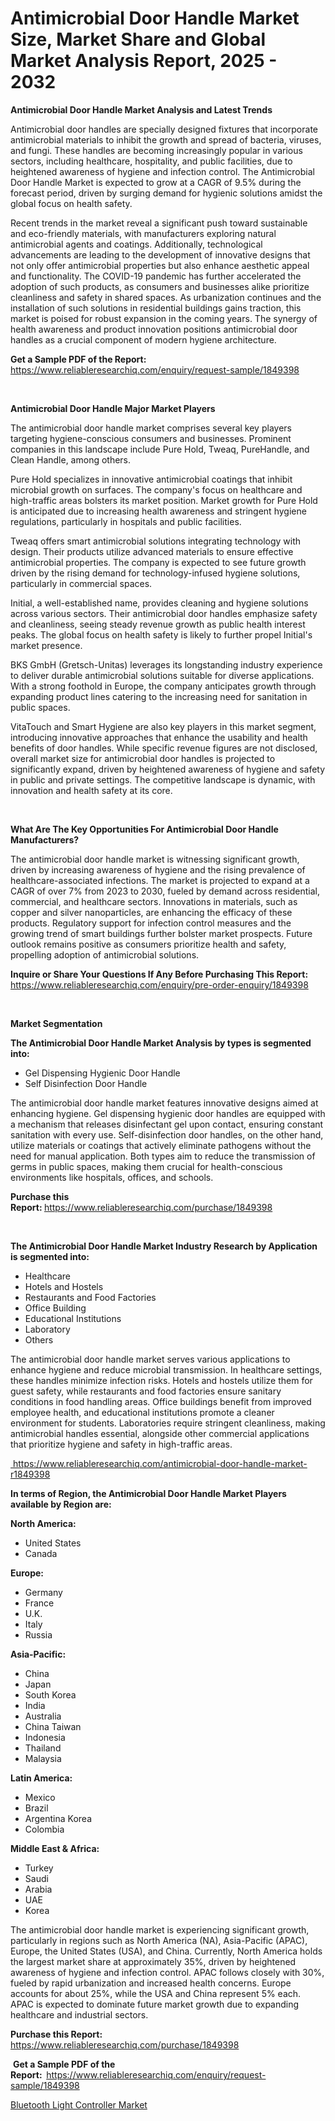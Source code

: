 <p><h1>Antimicrobial Door Handle Market Size, Market Share and Global Market Analysis Report, 2025 - 2032</h1></p><p><strong>Antimicrobial Door Handle Market Analysis and Latest Trends</strong></p>
<p><p>Antimicrobial door handles are specially designed fixtures that incorporate antimicrobial materials to inhibit the growth and spread of bacteria, viruses, and fungi. These handles are becoming increasingly popular in various sectors, including healthcare, hospitality, and public facilities, due to heightened awareness of hygiene and infection control. The Antimicrobial Door Handle Market is expected to grow at a CAGR of 9.5% during the forecast period, driven by surging demand for hygienic solutions amidst the global focus on health safety.</p><p>Recent trends in the market reveal a significant push toward sustainable and eco-friendly materials, with manufacturers exploring natural antimicrobial agents and coatings. Additionally, technological advancements are leading to the development of innovative designs that not only offer antimicrobial properties but also enhance aesthetic appeal and functionality. The COVID-19 pandemic has further accelerated the adoption of such products, as consumers and businesses alike prioritize cleanliness and safety in shared spaces. As urbanization continues and the installation of such solutions in residential buildings gains traction, this market is poised for robust expansion in the coming years. The synergy of health awareness and product innovation positions antimicrobial door handles as a crucial component of modern hygiene architecture.</p></p>
<p><strong>Get a Sample PDF of the Report:&nbsp;</strong> <a href="https://www.reliableresearchiq.com/enquiry/request-sample/1849398?utm_campaign=3299&utm_medium=2&utm_source=Github&utm_content=ia&utm_term=05042025&utm_id=antimicrobial-door-handle">https://www.reliableresearchiq.com/enquiry/request-sample/1849398</a></p>
<p>&nbsp;</p>
<p><strong>Antimicrobial Door Handle Major Market Players</strong></p>
<p><p>The antimicrobial door handle market comprises several key players targeting hygiene-conscious consumers and businesses. Prominent companies in this landscape include Pure Hold, Tweaq, PureHandle, and Clean Handle, among others. </p><p>Pure Hold specializes in innovative antimicrobial coatings that inhibit microbial growth on surfaces. The company's focus on healthcare and high-traffic areas bolsters its market position. Market growth for Pure Hold is anticipated due to increasing health awareness and stringent hygiene regulations, particularly in hospitals and public facilities.</p><p>Tweaq offers smart antimicrobial solutions integrating technology with design. Their products utilize advanced materials to ensure effective antimicrobial properties. The company is expected to see future growth driven by the rising demand for technology-infused hygiene solutions, particularly in commercial spaces.</p><p>Initial, a well-established name, provides cleaning and hygiene solutions across various sectors. Their antimicrobial door handles emphasize safety and cleanliness, seeing steady revenue growth as public health interest peaks. The global focus on health safety is likely to further propel Initial's market presence.</p><p>BKS GmbH (Gretsch-Unitas) leverages its longstanding industry experience to deliver durable antimicrobial solutions suitable for diverse applications. With a strong foothold in Europe, the company anticipates growth through expanding product lines catering to the increasing need for sanitation in public spaces.</p><p>VitaTouch and Smart Hygiene are also key players in this market segment, introducing innovative approaches that enhance the usability and health benefits of door handles. While specific revenue figures are not disclosed, overall market size for antimicrobial door handles is projected to significantly expand, driven by heightened awareness of hygiene and safety in public and private settings. The competitive landscape is dynamic, with innovation and health safety at its core.</p></p>
<p>&nbsp;</p>
<p><strong>What Are The Key Opportunities For Antimicrobial Door Handle Manufacturers?</strong></p>
<p><p>The antimicrobial door handle market is witnessing significant growth, driven by increasing awareness of hygiene and the rising prevalence of healthcare-associated infections. The market is projected to expand at a CAGR of over 7% from 2023 to 2030, fueled by demand across residential, commercial, and healthcare sectors. Innovations in materials, such as copper and silver nanoparticles, are enhancing the efficacy of these products. Regulatory support for infection control measures and the growing trend of smart buildings further bolster market prospects. Future outlook remains positive as consumers prioritize health and safety, propelling adoption of antimicrobial solutions.</p></p>
<p><strong>Inquire or Share Your Questions If Any Before Purchasing This Report:</strong> <a href="https://www.reliableresearchiq.com/enquiry/pre-order-enquiry/1849398?utm_campaign=3299&utm_medium=2&utm_source=Github&utm_content=ia&utm_term=05042025&utm_id=antimicrobial-door-handle">https://www.reliableresearchiq.com/enquiry/pre-order-enquiry/1849398</a></p>
<p>&nbsp;</p>
<p><strong>Market Segmentation</strong></p>
<p><strong>The Antimicrobial Door Handle Market Analysis by types is segmented into:</strong></p>
<p><ul><li>Gel Dispensing Hygienic Door Handle</li><li>Self Disinfection Door Handle</li></ul></p>
<p><p>The antimicrobial door handle market features innovative designs aimed at enhancing hygiene. Gel dispensing hygienic door handles are equipped with a mechanism that releases disinfectant gel upon contact, ensuring constant sanitation with every use. Self-disinfection door handles, on the other hand, utilize materials or coatings that actively eliminate pathogens without the need for manual application. Both types aim to reduce the transmission of germs in public spaces, making them crucial for health-conscious environments like hospitals, offices, and schools.</p></p>
<p><strong>Purchase this Report:&nbsp;</strong><a href="https://www.reliableresearchiq.com/purchase/1849398?utm_campaign=3299&utm_medium=2&utm_source=Github&utm_content=ia&utm_term=05042025&utm_id=antimicrobial-door-handle">https://www.reliableresearchiq.com/purchase/1849398</a></p>
<p>&nbsp;</p>
<p><strong>The Antimicrobial Door Handle Market Industry Research by Application is segmented into:</strong></p>
<p><ul><li>Healthcare</li><li>Hotels and Hostels</li><li>Restaurants and Food Factories</li><li>Office Building</li><li>Educational Institutions</li><li>Laboratory</li><li>Others</li></ul></p>
<p><p>The antimicrobial door handle market serves various applications to enhance hygiene and reduce microbial transmission. In healthcare settings, these handles minimize infection risks. Hotels and hostels utilize them for guest safety, while restaurants and food factories ensure sanitary conditions in food handling areas. Office buildings benefit from improved employee health, and educational institutions promote a cleaner environment for students. Laboratories require stringent cleanliness, making antimicrobial handles essential, alongside other commercial applications that prioritize hygiene and safety in high-traffic areas.</p></p>
<p><a href="https://www.reliableresearchiq.com/antimicrobial-door-handle-market-r1849398?utm_campaign=3299&utm_medium=2&utm_source=Github&utm_content=ia&utm_term=05042025&utm_id=antimicrobial-door-handle">&nbsp;https://www.reliableresearchiq.com/antimicrobial-door-handle-market-r1849398</a></p>
<p><strong>In terms of Region, the Antimicrobial Door Handle Market Players available by Region are:</strong></p>
<p>
    <p> <strong> North America: </strong>
        <ul>
            <li>United States</li>
            <li>Canada</li>
        </ul>
        </p> 
    <p> <strong> Europe: </strong>
        <ul>
            <li>Germany</li>
            <li>France</li>
            <li>U.K.</li>
            <li>Italy</li>
            <li>Russia</li>
        </ul>
        </p> 
    <p> <strong> Asia-Pacific: </strong>
        <ul>
            <li>China</li>
            <li>Japan</li>
            <li>South Korea</li>
            <li>India</li>
            <li>Australia</li>
            <li>China Taiwan</li>
            <li>Indonesia</li>
            <li>Thailand</li>
            <li>Malaysia</li>
        </ul>
        </p> 
    <p> <strong> Latin America: </strong>
        <ul>
            <li>Mexico</li>
            <li>Brazil</li>
            <li>Argentina Korea</li>
            <li>Colombia</li>
        </ul>
        </p> 
    <p> <strong> Middle East & Africa: </strong>
        <ul>
            <li>Turkey</li>
            <li>Saudi</li>
            <li>Arabia</li>
            <li>UAE</li>
            <li>Korea</li>
        </ul>
    </p>
    </p>
<p><p>The antimicrobial door handle market is experiencing significant growth, particularly in regions such as North America (NA), Asia-Pacific (APAC), Europe, the United States (USA), and China. Currently, North America holds the largest market share at approximately 35%, driven by heightened awareness of hygiene and infection control. APAC follows closely with 30%, fueled by rapid urbanization and increased health concerns. Europe accounts for about 25%, while the USA and China represent 5% each. APAC is expected to dominate future market growth due to expanding healthcare and industrial sectors.</p></p>
<p><strong>Purchase this Report: </strong><a href="https://www.reliableresearchiq.com/purchase/1849398?utm_campaign=3299&utm_medium=2&utm_source=Github&utm_content=ia&utm_term=05042025&utm_id=antimicrobial-door-handle">https://www.reliableresearchiq.com/purchase/1849398</a></p>
<p>&nbsp;<strong>Get a Sample PDF of the Report:&nbsp;&nbsp;</strong><a href="https://www.reliableresearchiq.com/enquiry/request-sample/1849398?utm_campaign=3299&utm_medium=2&utm_source=Github&utm_content=ia&utm_term=05042025&utm_id=antimicrobial-door-handle">https://www.reliableresearchiq.com/enquiry/request-sample/1849398</a></p>
<p><strong></strong></p>
<p><p><a href="https://github.com/momossidram/Market-Research-Report-List-1/blob/main/bluetooth-light-controller-market.md?utm_campaign=3299&utm_medium=2&utm_source=Github&utm_content=ia&utm_term=05042025&utm_id=antimicrobial-door-handle">Bluetooth Light Controller Market</a></p></p>